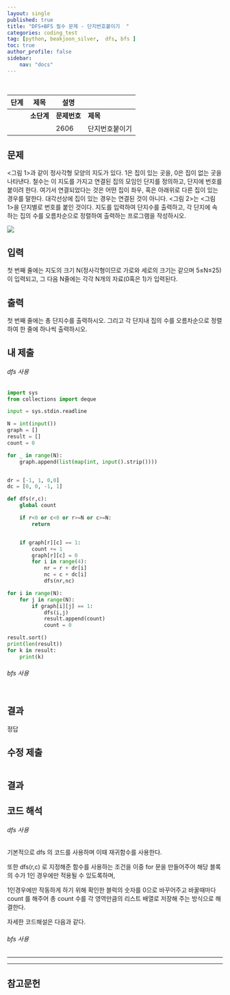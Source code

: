 ```yaml
---
layout: single
published: true
title: "DFS+BFS 필수 문제 - 단지번호붙이기  "
categories: coding_test
tag: [python, beakjoon_silver,  dfs, bfs ] 
toc: true
author_profile: false
sidebar:
    nav: "docs"
---
```


<br>

| 단계  | 제목      | 설명       |         |
| --- | ------- | -------- | ------- |
|     | **소단계** | **문제번호** | **제목**  |
|     |         | 2606     | 단지번호붙이기 |

## 문제

<그림 1>과 같이 정사각형 모양의 지도가 있다. 1은 집이 있는 곳을, 0은 집이 없는 곳을 나타낸다. 철수는 이 지도를 가지고 연결된 집의 모임인 단지를 정의하고, 단지에 번호를 붙이려 한다. 여기서 연결되었다는 것은 어떤 집이 좌우, 혹은 아래위로 다른 집이 있는 경우를 말한다. 대각선상에 집이 있는 경우는 연결된 것이 아니다. <그림 2>는 <그림 1>을 단지별로 번호를 붙인 것이다. 지도를 입력하여 단지수를 출력하고, 각 단지에 속하는 집의 수를 오름차순으로 정렬하여 출력하는 프로그램을 작성하시오.

![](https://www.acmicpc.net/upload/images/ITVH9w1Gf6eCRdThfkegBUSOKd.png)

## 입력

첫 번째 줄에는 지도의 크기 N(정사각형이므로 가로와 세로의 크기는 같으며 5≤N≤25)이 입력되고, 그 다음 N줄에는 각각 N개의 자료(0혹은 1)가 입력된다.

## 출력

첫 번째 줄에는 총 단지수를 출력하시오. 그리고 각 단지내 집의 수를 오름차순으로 정렬하여 한 줄에 하나씩 출력하시오.

## 내 제출

###### dfs 사용

```python
import sys
from collections import deque

input = sys.stdin.readline

N = int(input())
graph = []
result = []
count = 0

for _ in range(N):
    graph.append(list(map(int, input().strip())))


dr = [-1, 1, 0,0]
dc = [0, 0, -1, 1]

def dfs(r,c):
    global count

    if r<0 or c<0 or r>=N or c>=N:
        return


    if graph[r][c] == 1:
        count += 1
        graph[r][c] = 0
        for i in range(4):
            nr = r + dr[i]
            nc = c + dc[i]
            dfs(nr,nc)

for i in range(N):
    for j in range(N):
        if graph[i][j] == 1:
            dfs(i,j)
            result.append(count)
            count = 0

result.sort()
print(len(result))
for k in result:
    print(k)
```

###### bfs 사용

```python

```

## 결과

정답

## 수정 제출

```python

```

## 결과

## 코드 해석

###### dfs 사용

기본적으로  dfs 의 코드를 사용하며 이때 재귀함수를 사용한다.

또한 dfs(r,c) 로 지정해준 함수를 사용하는 조건을 이중 for 문을 만들어주어 해당 블록의 수가 1인 경우에만 적용될 수 있도록하며,

1인경우에만 작동하게 하기 위해 확인한 블럭의 숫자를 0으로 바꾸어주고 바꿀때마다 count 를 해주어 총 count 수를 각 영역만큼의 리스트 배열로 저장해 주는 방식으로 해결한다.

자세한 코드해설은 다음과 같다.

###### bfs 사용

---

---

## 참고문헌
